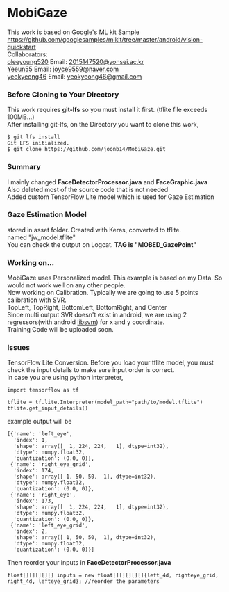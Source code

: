 # MobiGaze
This work is based on Google's ML kit Sample<br>
https://github.com/googlesamples/mlkit/tree/master/android/vision-quickstart <br>
Collaborators: <br>
<a href="https://github.com/oleeyoung520?tab=repositories">oleeyoung520</a> Email: 2015147520@yonsei.ac.kr <br>
<a href="https://github.com/Yeeun55">Yeeun55</a> Email: joyce9559@naver.com <br>
<a href="https://github.com/yeokyeong46">yeokyeong46</a> Email: yeokyeong46@gmail.com <br>
### Before Cloning to Your Directory
This work requires <b>git-lfs</b> so you must install it first. (tflite file exceeds 100MB...)<br>
After installing git-lfs, on the Directory you want to clone this work, <br>
<pre><code>$ git lfs install
Git LFS initialized.
$ git clone https://github.com/joonb14/MobiGaze.git
</code></pre>
### Summary
I mainly changed <b>FaceDetectorProcessor.java</b> and <b>FaceGraphic.java</b> <br>
Also deleted most of the source code that is not needed<br>
Added custom TensorFlow Lite model which is used for Gaze Estimation<br>
### Gaze Estimation Model
stored in asset folder. Created with Keras, converted to tflite.<br>
named "jw_model.tflite"<br>
You can check the output on Logcat. <b>TAG is "MOBED_GazePoint"</b><br>
### Working on...
MobiGaze uses Personalized model. This example is based on my Data. So would not work well on any other people.<br>
Now working on Calibration. Typically we are going to use 5 points calibration with SVR.<br>
TopLeft, TopRight, BottomLeft, BottomRight, and Center<br>
Since multi output SVR doesn't exist in android, we are using 2 regressors(with android <a href="https://github.com/yctung/AndroidLibSVM">libsvm</a>) for x and y coordinate.<br>
Training Code will be uploaded soon.
### Issues
TensorFlow Lite Conversion. Before you load your tflite model, you must check the input details to make sure input order is correct.<br>
In case you are using python interpreter,
<pre><code>import tensorflow as tf

tflite = tf.lite.Interpreter(model_path="path/to/model.tflite")
tflite.get_input_details()
</code></pre>
example output will be
<pre><code>[{'name': 'left_eye',
  'index': 1,
  'shape': array([  1, 224, 224,   1], dtype=int32),
  'dtype': numpy.float32,
  'quantization': (0.0, 0)},
 {'name': 'right_eye_grid',
  'index': 174,
  'shape': array([ 1, 50, 50,  1], dtype=int32),
  'dtype': numpy.float32,
  'quantization': (0.0, 0)},
 {'name': 'right_eye',
  'index': 173,
  'shape': array([  1, 224, 224,   1], dtype=int32),
  'dtype': numpy.float32,
  'quantization': (0.0, 0)},
 {'name': 'left_eye_grid',
  'index': 2,
  'shape': array([ 1, 50, 50,  1], dtype=int32),
  'dtype': numpy.float32,
  'quantization': (0.0, 0)}]
</code></pre>
Then reorder your inputs in <b>FaceDetectorProcessor.java</b>
<pre><code>float[][][][][] inputs = new float[][][][][]{left_4d, righteye_grid, right_4d, lefteye_grid}; //reorder the parameters
</code></pre>
